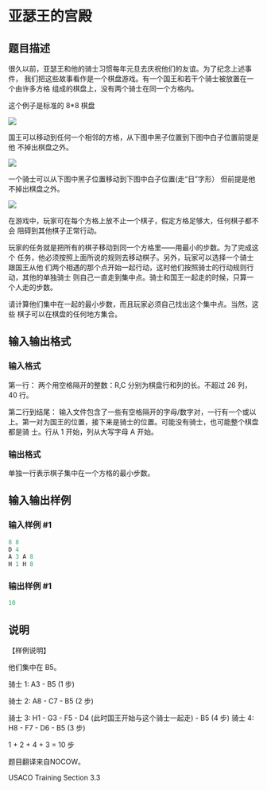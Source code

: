 # 亚瑟王的宫殿

## 题目描述

很久以前，亚瑟王和他的骑士习惯每年元旦去庆祝他们的友谊。为了纪念上述事件， 我们把这些故事看作是一个棋盘游戏。有一个国王和若干个骑士被放置在一个由许多方格 组成的棋盘上，没有两个骑士在同一个方格内。

这个例子是标准的 8\*8 棋盘

![](https://cdn.luogu.com.cn/upload/pic/843.png)

国王可以移动到任何一个相邻的方格，从下图中黑子位置到下图中白子位置前提是他 不掉出棋盘之外。

![](https://cdn.luogu.com.cn/upload/pic/844.png)

一个骑士可以从下图中黑子位置移动到下图中白子位置(走“日”字形） 但前提是他 不掉出棋盘之外。

![](https://cdn.luogu.com.cn/upload/pic/845.png)

在游戏中，玩家可在每个方格上放不止一个棋子，假定方格足够大，任何棋子都不会 阻碍到其他棋子正常行动。

玩家的任务就是把所有的棋子移动到同一个方格里——用最小的步数。为了完成这个 任务，他必须按照上面所说的规则去移动棋子。另外，玩家可以选择一个骑士跟国王从他 们两个相遇的那个点开始一起行动，这时他们按照骑士的行动规则行动，其他的单独骑士 则自己一直走到集中点。骑士和国王一起走的时候，只算一个人走的步数。

请计算他们集中在一起的最小步数，而且玩家必须自己找出这个集中点。当然，这些 棋子可以在棋盘的任何地方集合。

## 输入输出格式

### 输入格式

第一行： 两个用空格隔开的整数：R,C 分别为棋盘行和列的长。不超过 26 列，40 行。

第二行到结尾： 输入文件包含了一些有空格隔开的字母/数字对，一行有一个或以 上。第一对为国王的位置，接下来是骑士的位置。可能没有骑士，也可能整个棋盘都是骑 士。行从 1 开始，列从大写字母 A 开始。

### 输出格式

单独一行表示棋子集中在一个方格的最小步数。

## 输入输出样例

### 输入样例 #1

```cpp
8 8
D 4 
A 3 A 8 
H 1 H 8 

```
### 输出样例 #1

```cpp
10
```


## 说明

【样例说明】

他们集中在 B5。

骑士 1: A3 - B5 (1 步)

骑士 2: A8 - C7 - B5 (2 步)

骑士 3: H1 - G3 - F5 - D4 (此时国王开始与这个骑士一起走) - B5 (4 步) 骑士 4: H8 - F7 - D6 - B5 (3 步)

1 + 2 + 4 + 3 = 10 步

题目翻译来自NOCOW。

USACO Training Section 3.3

